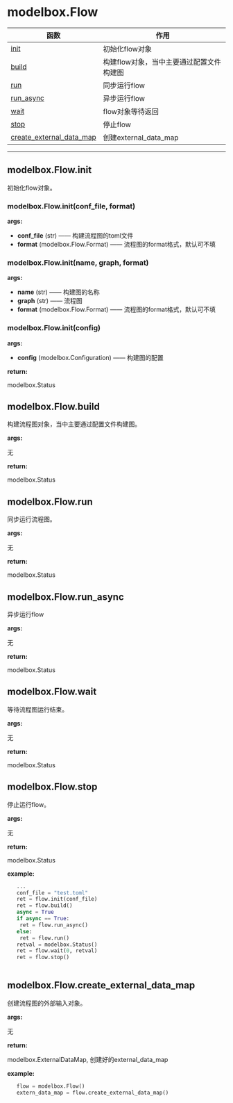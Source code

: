# modelbox.Flow

|函数|作用|
|-|-|
|[init](#modelboxflowinit)|初始化flow对象|
|[build](#modelboxflowbuild)|构建flow对象，当中主要通过配置文件构建图|
|[run](#modelboxflowrun)|同步运行flow|
|[run_async](#modelboxflowrunasync)|异步运行flow|
|[wait](#modelboxflowwait)|flow对象等待返回|
|[stop](#modelboxflowstop)|停止flow|
|[create_external_data_map](#modelboxflowcreateexternaldatamap)|创建external_data_map|
---

## modelbox.Flow.init

初始化flow对象。

### modelbox.Flow.init(conf_file, format)  

**args:**  

* **conf_file** (str) ——  构建流程图的toml文件  
* **format** (modelbox.Flow.Format) ——  流程图的format格式，默认可不填

### modelbox.Flow.init(name, graph, format)

**args:**

* **name** (str) ——  构建图的名称  
* **graph** (str) —— 流程图  
* **format** (modelbox.Flow.Format) ——  流程图的format格式，默认可不填

### modelbox.Flow.init(config)

**args:**

* **config** (modelbox.Configuration) —— 构建图的配置

**return:**  

modelbox.Status

## modelbox.Flow.build

构建流程图对象，当中主要通过配置文件构建图。

**args:**  

无

**return:**  

modelbox.Status

## modelbox.Flow.run

同步运行流程图。

**args:**  

无

**return:**  

modelbox.Status

## modelbox.Flow.run_async

异步运行flow

**args:**  

无

**return:**  

modelbox.Status

## modelbox.Flow.wait

等待流程图运行结束。

**args:**  

无

**return:**  

modelbox.Status

## modelbox.Flow.stop

停止运行flow。

**args:**  

无

**return:**  

modelbox.Status

**example:**  

```python
   ...
   conf_file = "test.toml"
   ret = flow.init(conf_file)
   ret = flow.build()
   async = True
   if async == True:
    ret = flow.run_async()
   else:
    ret = flow.run()
   retval = modelbox.Status()
   ret = flow.wait(0, retval)
   ret = flow.stop()
        
```

## modelbox.Flow.create_external_data_map

创建流程图的外部输入对象。

**args:**  

无

**return:**  

modelbox.ExternalDataMap, 创建好的external_data_map

**example:**  

```python
   flow = modelbox.Flow()
   extern_data_map = flow.create_external_data_map()
```
